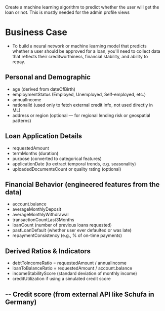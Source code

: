 Create a machine learning algorithm to predict whether the user will get the loan or not. This is mostly needed for the admin profile views

# Business Case
- To build a neural network or machine learning model that predicts whether a user should be approved for a loan, you'll need to collect data that reflects their creditworthiness, financial stability, and ability to repay.

## Personal and Demographic
- age (derived from dateOfBirth)
- employmentStatus (Employed, Unemployed, Self-employed, etc.)
- annualIncome
- nationalId (used only to fetch external credit info, not used directly in ML)
- address or region (optional — for regional lending risk or geospatial patterns)

## Loan Application Details
- requestedAmount
- termMonths (duration)
- purpose (converted to categorical features)
- applicationDate (to extract temporal trends, e.g. seasonality)
- uploadedDocumentsCount or quality rating (optional)

## Financial Behavior (engineered features from the data)
- account.balance
- averageMonthlyDeposit
- averageMonthlyWithdrawal
- transactionCountLast3Months
- loanCount (number of previous loans requested)
- pastLoanDefault (whether user ever defaulted or was late)
- repaymentConsistency (e.g., % of on-time payments)

## Derived Ratios & Indicators
- debtToIncomeRatio = requestedAmount / annualIncome
- loanToBalanceRatio = requestedAmount / account.balance
- incomeStabilityScore (standard deviation of monthly income)
- creditUtilization if using a simulated credit score

-- Credit score (from external API like Schufa in Germany)
-- 